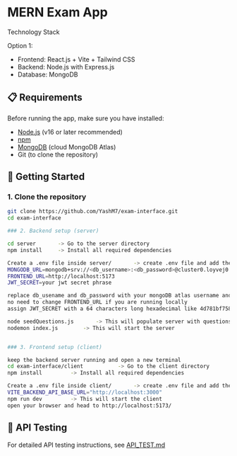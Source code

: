 # MERN Exam App


Technology Stack

Option 1:
- Frontend: React.js + Vite + Tailwind CSS
- Backend: Node.js with Express.js
- Database: MongoDB

## 📋 Requirements

Before running the app, make sure you have installed:

- [Node.js](https://nodejs.org/) (v16 or later recommended)  
- [npm](https://www.npmjs.com/) 
- [MongoDB](https://www.mongodb.com/) (cloud MongoDB Atlas)  
- Git (to clone the repository)

## 🚀 Getting Started

### 1. Clone the repository

```bash
git clone https://github.com/YashM7/exam-interface.git
cd exam-interface

### 2. Backend setup (server)

cd server       -> Go to the server directory
npm install     -> Install all required dependencies

Create a .env file inside server/       -> create .env file and add these 3 values
MONGODB_URL=mongodb+srv://<db_username>:<db_password>@cluster0.loyvej0.mongodb.net/?retryWrites=true&w=majority
FRONTEND_URL=http://localhost:5173
JWT_SECRET=your jwt secret phrase

replace db_usename and db_password with your mongoDB atlas username and password
no need to change FRONTEND_URL if you are running locally
assign JWT_SECRET with a 64 characters long hexadecimal like 4d781bf758a399e9d532c987f29c1bfff4123ac2e6907b7293e604e74220f182

node seedQuestions.js       -> This will populate server with questions
nodemon index.js        -> This will start the server


### 3. Frontend setup (client)

keep the backend server running and open a new terminal
cd exam-interface/client           -> Go to the client directory
npm install         -> Install all required dependencies

Create a .env file inside client/       -> create .env file and add the following value
VITE_BACKEND_API_BASE_URL="http://localhost:3000"
npm run dev         -> This will start the client
open your browser and head to http://localhost:5173/
```

## 📌 API Testing

For detailed API testing instructions, see [API_TEST.md](./API_TEST.md)
